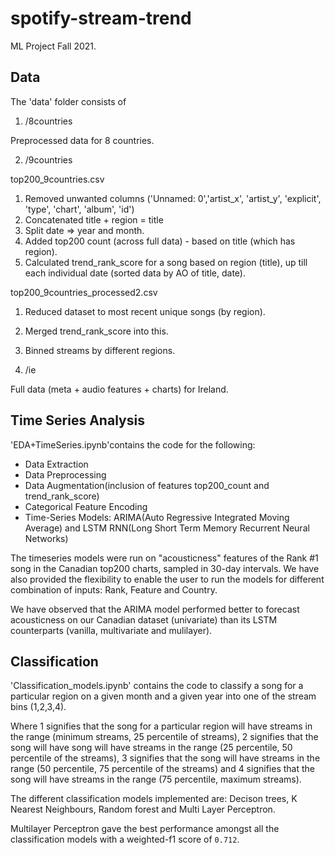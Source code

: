 # spotify-stream-trend
 ML Project Fall 2021.

## Data
The 'data' folder consists of 

1. /8countries 

Preprocessed data for 8 countries. 

2. /9countries 

top200_9countries.csv 

1. Removed unwanted columns ('Unnamed: 0','artist_x', 'artist_y', 'explicit', 'type', 'chart', 'album', 'id')
2. Concatenated title + region = title 
3. Split date => year and month. 
4. Added top200 count (across full data) - based on title (which has region). 
5. Calculated trend_rank_score for a song based on region (title), up till each individual date (sorted data by AO of title, date).

top200_9countries_processed2.csv 

1. Reduced dataset to most recent unique songs (by region). 
2. Merged trend_rank_score into this. 
3. Binned streams by different regions. 

3. /ie 

Full data (meta + audio features + charts) for Ireland. 

## Time Series Analysis
'EDA+TimeSeries.ipynb'contains the code for the following:
- Data Extraction
- Data Preprocessing
- Data Augmentation(inclusion of features top200_count and trend_rank_score)
- Categorical Feature Encoding
- Time-Series Models: ARIMA(Auto Regressive Integrated Moving Average) and LSTM RNN(Long Short Term Memory Recurrent Neural Networks)

The timeseries models were run on "acousticness" features of the Rank #1 song in the Canadian top200 charts, sampled in 30-day intervals. We have also provided the flexibility to enable the user to run the models for different combination of inputs: Rank, Feature and Country.

We have observed that the ARIMA model performed better to forecast acousticness on our Canadian dataset (univariate) than its LSTM counterparts (vanilla, multivariate and mulilayer).

## Classification

'Classification_models.ipynb' contains the code to classify a song for a particular region on a given month and a given year into one of the stream bins (1,2,3,4). 

Where 1 signifies that the song for a particular region will have streams in the range (minimum streams, 25 percentile of streams), 2 signifies that the song will have song will have streams in the range (25 percentile, 50 percentile of the streams), 3 signifies that the song will have streams in the range (50 percentile, 75 percentile of the streams) and 4 signifies that the song will have streams in the range (75 percentile, maximum streams).

The different classification models implemented are: Decison trees, K Nearest Neighbours, Random forest and Multi Layer Perceptron. 

Multilayer Perceptron gave the best performance amongst all the classification models with a weighted-f1 score of `0.712`.
